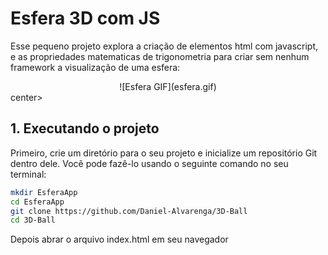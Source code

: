# Esfera 3D com JS
Esse pequeno projeto explora a criação de elementos html com javascript, e as propriedades matematicas de trigonometria para criar sem nenhum framework a visualização de uma esfera:

<center>![Esfera GIF](esfera.gif)</center>center>

## 1. Executando o projeto

Primeiro, crie um diretório para o seu projeto e inicialize um repositório Git dentro dele. Você pode fazê-lo usando o seguinte comando no seu terminal:

```bash
mkdir EsferaApp
cd EsferaApp
git clone https://github.com/Daniel-Alvarenga/3D-Ball
cd 3D-Ball
```

Depois abrar o arquivo index.html em seu navegador
